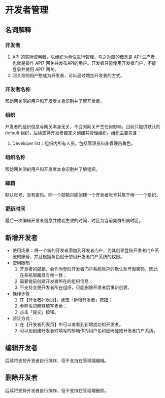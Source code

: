 
# 开发者管理

## 名词解释

### 开发者

1. API 的实际使用者，以组织为单位进行管理。与之对应的概念是 API 生产者，也就是操作 API7 网关并发布API的用户。开发者只能使用开发者门户，不能登录并使用 API7 网关。
2. 网关测的用户想成为开发者，可以通过增加开发者的方式。

### 开发者名称

帮助网关测的用户和开发者本身识别并了解开发者。

### 组织

开发者的组织信息与网关本身无关，不会对网关产生任何影响。目前只提供默认的 default 组织，后续支持开发者自定义创建并管理组织。组织主要包含：
1. Developer list：组织内所有人员，包括管理员和非管理员角色。

### 组织名称

帮助网关测的用户和开发者本身识别并了解组织。

### 邮箱

默认账号，没有密码。同一个邮箱只能创建一个开发者账号并属于唯一一个组织。

### 更新时间

最后一次编辑开发者信息并成功生效的时间，时区为当前集群所属时区。

## 新增开发者

- 使用场景：将一个新的开发者添加到开发者门户，为其创建登陆开发者门户系统的账号，并且根据角色赋予使用开发者门户系统的权限。
- 使用限制：
  1. 开发者的邮箱，会作为登陆开发者门户系统账户的默认账号和密码，因此在系统层面具有唯一性；
  2. 需要提前创建开发者所在的组织信息；
  3. 不支持变更开发者所在组织，只能删除开发者后重新创建。
- 操作步骤：
  1. 在【开发者列表页】，点击「新增开发者」按钮；
  2. 参照名词解释填写表单；
  3. 点击「提交」按钮。
- 验证方式：
  1. 在【开发者列表页】中可以查看到新增成功的开发者。 
  2. 可以用创建开发者时填写的邮箱作为用户名和密码登陆开发者门户系统。

## 编辑开发者

后续将支持开发者自行操作，但不支持在管理端编辑。

## 删除开发者

后续将支持开发者自行操作，但不支持在管理端删除。
